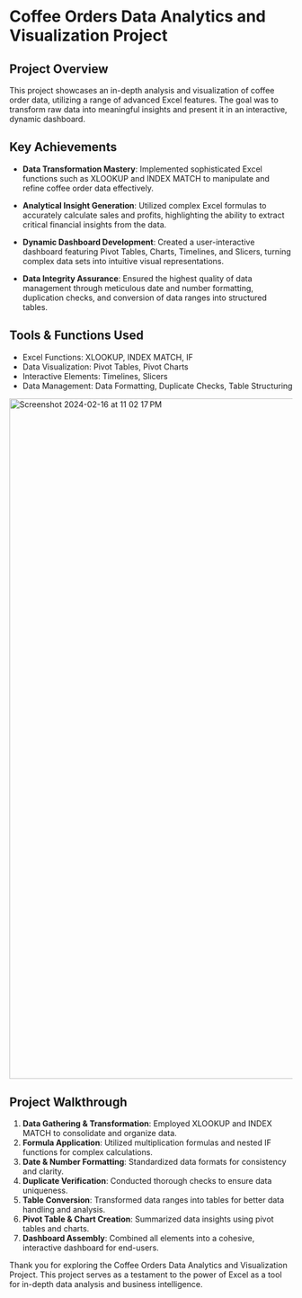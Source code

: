 # Coffee Orders Data Analytics and Visualization Project

## Project Overview
This project showcases an in-depth analysis and visualization of coffee order data, utilizing a range of advanced Excel features. The goal was to transform raw data into meaningful insights and present it in an interactive, dynamic dashboard.

## Key Achievements

- **Data Transformation Mastery**: Implemented sophisticated Excel functions such as XLOOKUP and INDEX MATCH to manipulate and refine coffee order data effectively.

- **Analytical Insight Generation**: Utilized complex Excel formulas to accurately calculate sales and profits, highlighting the ability to extract critical financial insights from the data.

- **Dynamic Dashboard Development**: Created a user-interactive dashboard featuring Pivot Tables, Charts, Timelines, and Slicers, turning complex data sets into intuitive visual representations.

- **Data Integrity Assurance**: Ensured the highest quality of data management through meticulous date and number formatting, duplication checks, and conversion of data ranges into structured tables.

## Tools & Functions Used

- Excel Functions: XLOOKUP, INDEX MATCH, IF
- Data Visualization: Pivot Tables, Pivot Charts
- Interactive Elements: Timelines, Slicers
- Data Management: Data Formatting, Duplicate Checks, Table Structuring


<img width="1211" alt="Screenshot 2024-02-16 at 11 02 17 PM" src="https://github.com/rugwed09/Coffee-Orders-Data-Analytics/assets/51815382/3fc157cb-23b3-4d98-a2f1-359d3bcfa527">


## Project Walkthrough

1. **Data Gathering & Transformation**: Employed XLOOKUP and INDEX MATCH to consolidate and organize data.
2. **Formula Application**: Utilized multiplication formulas and nested IF functions for complex calculations.
3. **Date & Number Formatting**: Standardized data formats for consistency and clarity.
4. **Duplicate Verification**: Conducted thorough checks to ensure data uniqueness.
5. **Table Conversion**: Transformed data ranges into tables for better data handling and analysis.
6. **Pivot Table & Chart Creation**: Summarized data insights using pivot tables and charts.
7. **Dashboard Assembly**: Combined all elements into a cohesive, interactive dashboard for end-users.

Thank you for exploring the Coffee Orders Data Analytics and Visualization Project. This project serves as a testament to the power of Excel as a tool for in-depth data analysis and business intelligence.


